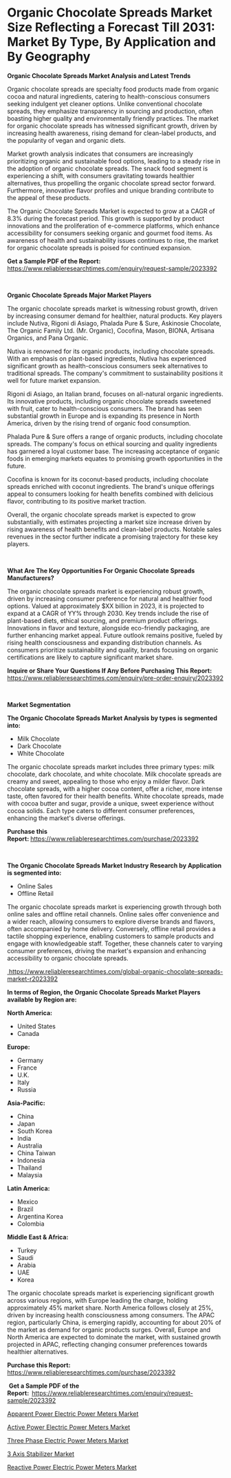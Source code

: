 <p><h1>Organic Chocolate Spreads Market Size Reflecting a Forecast Till 2031: Market By Type, By Application and By Geography</h1></p><p><strong>Organic Chocolate Spreads Market Analysis and Latest Trends</strong></p>
<p><p>Organic chocolate spreads are specialty food products made from organic cocoa and natural ingredients, catering to health-conscious consumers seeking indulgent yet cleaner options. Unlike conventional chocolate spreads, they emphasize transparency in sourcing and production, often boasting higher quality and environmentally friendly practices. The market for organic chocolate spreads has witnessed significant growth, driven by increasing health awareness, rising demand for clean-label products, and the popularity of vegan and organic diets.</p><p>Market growth analysis indicates that consumers are increasingly prioritizing organic and sustainable food options, leading to a steady rise in the adoption of organic chocolate spreads. The snack food segment is experiencing a shift, with consumers gravitating towards healthier alternatives, thus propelling the organic chocolate spread sector forward. Furthermore, innovative flavor profiles and unique branding contribute to the appeal of these products.</p><p>The Organic Chocolate Spreads Market is expected to grow at a CAGR of 8.3% during the forecast period. This growth is supported by product innovations and the proliferation of e-commerce platforms, which enhance accessibility for consumers seeking organic and gourmet food items. As awareness of health and sustainability issues continues to rise, the market for organic chocolate spreads is poised for continued expansion.</p></p>
<p><strong>Get a Sample PDF of the Report:&nbsp;</strong> <a href="https://www.reliableresearchtimes.com/enquiry/request-sample/2023392?utm_campaign=1593&utm_medium=2&utm_source=Github&utm_content=ia&utm_term=28102024&utm_id=organic-chocolate-spreads">https://www.reliableresearchtimes.com/enquiry/request-sample/2023392</a></p>
<p>&nbsp;</p>
<p><strong>Organic Chocolate Spreads Major Market Players</strong></p>
<p><p>The organic chocolate spreads market is witnessing robust growth, driven by increasing consumer demand for healthier, natural products. Key players include Nutiva, Rigoni di Asiago, Phalada Pure & Sure, Askinosie Chocolate, The Organic Family Ltd. (Mr. Organic), Cocofina, Mason, BIONA, Artisana Organics, and Pana Organic.</p><p>Nutiva is renowned for its organic products, including chocolate spreads. With an emphasis on plant-based ingredients, Nutiva has experienced significant growth as health-conscious consumers seek alternatives to traditional spreads. The company's commitment to sustainability positions it well for future market expansion.</p><p>Rigoni di Asiago, an Italian brand, focuses on all-natural organic ingredients. Its innovative products, including organic chocolate spreads sweetened with fruit, cater to health-conscious consumers. The brand has seen substantial growth in Europe and is expanding its presence in North America, driven by the rising trend of organic food consumption.</p><p>Phalada Pure & Sure offers a range of organic products, including chocolate spreads. The company's focus on ethical sourcing and quality ingredients has garnered a loyal customer base. The increasing acceptance of organic foods in emerging markets equates to promising growth opportunities in the future.</p><p>Cocofina is known for its coconut-based products, including chocolate spreads enriched with coconut ingredients. The brand's unique offerings appeal to consumers looking for health benefits combined with delicious flavor, contributing to its positive market traction.</p><p>Overall, the organic chocolate spreads market is expected to grow substantially, with estimates projecting a market size increase driven by rising awareness of health benefits and clean-label products. Notable sales revenues in the sector further indicate a promising trajectory for these key players.</p></p>
<p>&nbsp;</p>
<p><strong>What Are The Key Opportunities For Organic Chocolate Spreads Manufacturers?</strong></p>
<p><p>The organic chocolate spreads market is experiencing robust growth, driven by increasing consumer preference for natural and healthier food options. Valued at approximately $XX billion in 2023, it is projected to expand at a CAGR of YY% through 2030. Key trends include the rise of plant-based diets, ethical sourcing, and premium product offerings. Innovations in flavor and texture, alongside eco-friendly packaging, are further enhancing market appeal. Future outlook remains positive, fueled by rising health consciousness and expanding distribution channels. As consumers prioritize sustainability and quality, brands focusing on organic certifications are likely to capture significant market share.</p></p>
<p><strong>Inquire or Share Your Questions If Any Before Purchasing This Report:</strong> <a href="https://www.reliableresearchtimes.com/enquiry/pre-order-enquiry/2023392?utm_campaign=1593&utm_medium=2&utm_source=Github&utm_content=ia&utm_term=28102024&utm_id=organic-chocolate-spreads">https://www.reliableresearchtimes.com/enquiry/pre-order-enquiry/2023392</a></p>
<p>&nbsp;</p>
<p><strong>Market Segmentation</strong></p>
<p><strong>The Organic Chocolate Spreads Market Analysis by types is segmented into:</strong></p>
<p><ul><li>Milk Chocolate</li><li>Dark Chocolate</li><li>White Chocolate</li></ul></p>
<p><p>The organic chocolate spreads market includes three primary types: milk chocolate, dark chocolate, and white chocolate. Milk chocolate spreads are creamy and sweet, appealing to those who enjoy a milder flavor. Dark chocolate spreads, with a higher cocoa content, offer a richer, more intense taste, often favored for their health benefits. White chocolate spreads, made with cocoa butter and sugar, provide a unique, sweet experience without cocoa solids. Each type caters to different consumer preferences, enhancing the market's diverse offerings.</p></p>
<p><strong>Purchase this Report:&nbsp;</strong><a href="https://www.reliableresearchtimes.com/purchase/2023392?utm_campaign=1593&utm_medium=2&utm_source=Github&utm_content=ia&utm_term=28102024&utm_id=organic-chocolate-spreads">https://www.reliableresearchtimes.com/purchase/2023392</a></p>
<p>&nbsp;</p>
<p><strong>The Organic Chocolate Spreads Market Industry Research by Application is segmented into:</strong></p>
<p><ul><li>Online Sales</li><li>Offline Retail</li></ul></p>
<p><p>The organic chocolate spreads market is experiencing growth through both online sales and offline retail channels. Online sales offer convenience and a wider reach, allowing consumers to explore diverse brands and flavors, often accompanied by home delivery. Conversely, offline retail provides a tactile shopping experience, enabling customers to sample products and engage with knowledgeable staff. Together, these channels cater to varying consumer preferences, driving the market's expansion and enhancing accessibility to organic chocolate spreads.</p></p>
<p><a href="https://www.reliableresearchtimes.com/global-organic-chocolate-spreads-market-r2023392?utm_campaign=1593&utm_medium=2&utm_source=Github&utm_content=ia&utm_term=28102024&utm_id=organic-chocolate-spreads">&nbsp;https://www.reliableresearchtimes.com/global-organic-chocolate-spreads-market-r2023392</a></p>
<p><strong>In terms of Region, the Organic Chocolate Spreads Market Players available by Region are:</strong></p>
<p>
    <p> <strong> North America: </strong>
        <ul>
            <li>United States</li>
            <li>Canada</li>
        </ul>
        </p> 
    <p> <strong> Europe: </strong>
        <ul>
            <li>Germany</li>
            <li>France</li>
            <li>U.K.</li>
            <li>Italy</li>
            <li>Russia</li>
        </ul>
        </p> 
    <p> <strong> Asia-Pacific: </strong>
        <ul>
            <li>China</li>
            <li>Japan</li>
            <li>South Korea</li>
            <li>India</li>
            <li>Australia</li>
            <li>China Taiwan</li>
            <li>Indonesia</li>
            <li>Thailand</li>
            <li>Malaysia</li>
        </ul>
        </p> 
    <p> <strong> Latin America: </strong>
        <ul>
            <li>Mexico</li>
            <li>Brazil</li>
            <li>Argentina Korea</li>
            <li>Colombia</li>
        </ul>
        </p> 
    <p> <strong> Middle East & Africa: </strong>
        <ul>
            <li>Turkey</li>
            <li>Saudi</li>
            <li>Arabia</li>
            <li>UAE</li>
            <li>Korea</li>
        </ul>
    </p>
    </p>
<p><p>The organic chocolate spreads market is experiencing significant growth across various regions, with Europe leading the charge, holding approximately 45% market share. North America follows closely at 25%, driven by increasing health consciousness among consumers. The APAC region, particularly China, is emerging rapidly, accounting for about 20% of the market as demand for organic products surges. Overall, Europe and North America are expected to dominate the market, with sustained growth projected in APAC, reflecting changing consumer preferences towards healthier alternatives.</p></p>
<p><strong>Purchase this Report: </strong><a href="https://www.reliableresearchtimes.com/purchase/2023392?utm_campaign=1593&utm_medium=2&utm_source=Github&utm_content=ia&utm_term=28102024&utm_id=organic-chocolate-spreads">https://www.reliableresearchtimes.com/purchase/2023392</a></p>
<p>&nbsp;<strong>Get a Sample PDF of the Report:&nbsp;&nbsp;</strong><a href="https://www.reliableresearchtimes.com/enquiry/request-sample/2023392?utm_campaign=1593&utm_medium=2&utm_source=Github&utm_content=ia&utm_term=28102024&utm_id=organic-chocolate-spreads">https://www.reliableresearchtimes.com/enquiry/request-sample/2023392</a></p>
<p><strong></strong></p>
<p><p><a href="https://www.linkedin.com/pulse/apparent-power-electric-meters-market-investigation-industry-wuu8e?utm_campaign=1593&utm_medium=2&utm_source=Github&utm_content=ia&utm_term=28102024&utm_id=organic-chocolate-spreads">Apparent Power Electric Power Meters Market</a></p><p><a href="https://www.linkedin.com/pulse/insights-active-power-electric-meters-market-size-which-qatwe?utm_campaign=1593&utm_medium=2&utm_source=Github&utm_content=ia&utm_term=28102024&utm_id=organic-chocolate-spreads">Active Power Electric Power Meters Market</a></p><p><a href="https://www.linkedin.com/pulse/global-three-phase-electric-power-meters-industry-gd45e?utm_campaign=1593&utm_medium=2&utm_source=Github&utm_content=ia&utm_term=28102024&utm_id=organic-chocolate-spreads">Three Phase Electric Power Meters Market</a></p><p><a href="https://github.com/AshikRahman665/Market-Research-Report-List-1/blob/main/3-axis-stabilizer-market.md?utm_campaign=1593&utm_medium=2&utm_source=Github&utm_content=ia&utm_term=28102024&utm_id=organic-chocolate-spreads">3 Axis Stabilizer Market</a></p><p><a href="https://www.linkedin.com/pulse/reactive-power-electric-meters-market-overview-global-trends-emzje?utm_campaign=1593&utm_medium=2&utm_source=Github&utm_content=ia&utm_term=28102024&utm_id=organic-chocolate-spreads">Reactive Power Electric Power Meters Market</a></p></p>